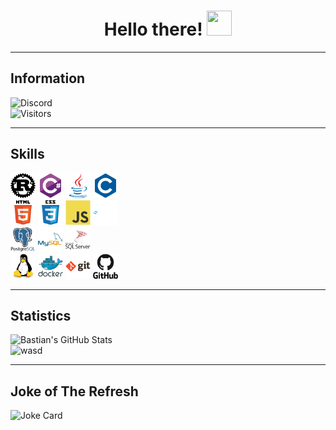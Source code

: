 <h1 align="center">Hello there! <img src="https://raw.githubusercontent.com/MartinHeinz/MartinHeinz/master/wave.gif" width="40" height="40"></h1>

<hr>

## Information
![Discord](https://img.shields.io/badge/Discord-bastian__a-5865F2?style=for-the-badge&logo=discord&logoColor=white)  
![Visitors](https://api.visitorbadge.io/api/visitors?path=https%3A%2F%2Fgithub.com%2FBastianAsmussen%2FBastianAsmussen&label=Total%20Visitors&countColor=%2337d67a)

<hr>

## Skills
<a href="https://www.rust-lang.org/" target="_blank" rel="noreferrer"> <img src="https://raw.githubusercontent.com/devicons/devicon/master/icons/rust/rust-original.svg" alt="Rust" width="40" height="40"/></a>
<a href="https://www.w3schools.com/cs/" target="_blank" rel="noreferrer"> <img src="https://raw.githubusercontent.com/devicons/devicon/master/icons/csharp/csharp-original.svg" alt="C Sharp" width="40" height="40"/></a>
<a href="https://www.java.com" target="_blank" rel="noreferrer"> <img src="https://raw.githubusercontent.com/devicons/devicon/master/icons/java/java-original.svg" alt="Java" width="40" height="40"/></a>
<a href="https://www.w3schools.com/c/" target="_blank" rel="noreferrer"> <img src="https://raw.githubusercontent.com/devicons/devicon/master/icons/c/c-plain.svg" alt="C" width="40" height="40"/></a>
<br/>
<a href="https://www.w3schools.com/html/" target="_blank" rel="noreferrer"> <img src="https://raw.githubusercontent.com/devicons/devicon/master/icons/html5/html5-original-wordmark.svg" alt="HTML5" width="40" height="40"/></a>
<a href="https://www.w3schools.com/Css/" target="_blank" rel="noreferrer"> <img src="https://raw.githubusercontent.com/devicons/devicon/master/icons/css3/css3-original-wordmark.svg" alt="CSS3" width="40" height="40"/></a>
<a href="https://www.w3schools.com/js/DEFAULT.asp" target="_blank" rel="noreferrer"> <img src="https://raw.githubusercontent.com/devicons/devicon/master/icons/javascript/javascript-original.svg" alt="JavaScript" width="40" height="40"/></a>
<a href="https://tailwindcss.com/" target="_blank" rel="noreferrer"> <img src="https://raw.githubusercontent.com/devicons/devicon/master/icons/tailwindcss/tailwindcss-original-wordmark.svg" alt="Tailwind CSS" width="40" height="40"/></a>
<br/>
<a href="https://www.postgresql.org/" target="_blank" rel="noreferrer"> <img src="https://raw.githubusercontent.com/devicons/devicon/master/icons/postgresql/postgresql-original-wordmark.svg" alt="PostgreSQL" width="40" height="40"/></a>
<a href="https://www.mysql.com/" target="_blank" rel="noreferrer"> <img src="https://raw.githubusercontent.com/devicons/devicon/master/icons/mysql/mysql-original-wordmark.svg" alt="MySQL" width="40" height="40"/></a>
<a href="https://en.wikipedia.org/wiki/Microsoft_SQL_Server" target="_blank" rel="noreferrer"> <img src="https://raw.githubusercontent.com/devicons/devicon/master/icons/microsoftsqlserver/microsoftsqlserver-original-wordmark.svg" alt="Microsoft SQL Server" width="40" height="40"/></a>
<br/>
<a href="https://www.linux.org/" target="_blank" rel="noreferrer"> <img src="https://raw.githubusercontent.com/devicons/devicon/master/icons/linux/linux-original.svg" alt="Linux" width="40" height="40"/></a>
<a href="https://www.docker.com/" target="_blank" rel="noreferrer"> <img src="https://raw.githubusercontent.com/devicons/devicon/master/icons/docker/docker-original-wordmark.svg" alt="Docker" width="40" height="40"/></a>
<a href="https://git-scm.com/" target="_blank" rel="noreferrer"> <img src="https://raw.githubusercontent.com/devicons/devicon/master/icons/git/git-original-wordmark.svg" alt="Git" width="40" height="40"/></a>
<a href="https://github.com/" target="_blank" rel="noreferrer"> <img src="https://raw.githubusercontent.com/devicons/devicon/master/icons/github/github-original-wordmark.svg" alt="GitHub" width="40" height="40"/></a>

<hr>

## Statistics
![Bastian's GitHub Stats](https://github-readme-stats.vercel.app/api?username=BastianAsmussen&show_icons=true&theme=catppuccin_mocha&include_all_commits=true&count_private=true&hide_border=true)  
![wasd](https://github-readme-stats.vercel.app/api/top-langs/?username=BastianAsmussen&theme=catppuccin_mocha&include_all_commits=true&hide_border=true)  

<hr>

## Joke of The Refresh
![Joke Card](https://readme-jokes.vercel.app/api?theme=tokyonight&hideBorder=true)
